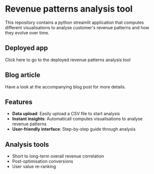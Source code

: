 # Revenue patterns analysis tool
This repository contains a python streamlit application that computes different visualisations 
to analyse customer's revenue patterns and how they evolve over time.

## Deployed app
Click here to go to the deployed revenue patterns analysis tool

## Blog article
Have a look at the accompanying blog post for more details.

## Features
- **Data upload**: Easily upload a CSV file to start analysis
- **Instant insights**: Automaticall computes visualisations to analyse revenue patterns
- **User-friendly interface**: Step-by-step guide through analysis

## Analysis tools
- Short to long-term overall revenue correlation
- Post-optimisation conversions
- User value re-ranking
